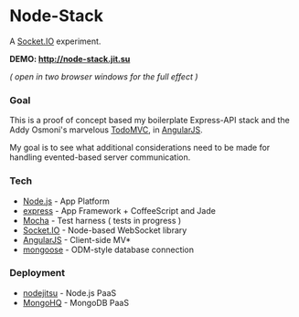 Node-Stack
==========

A [Socket.IO](http://socket.io) experiment.

**DEMO: http://node-stack.jit.su**

_( open in two browser windows for the full effect )_

### Goal
This is a proof of concept based my boilerplate Express-API stack and the Addy Osmoni's marvelous [TodoMVC](https://github.com/addyosmani/todomvc), in [AngularJS](http://angularjs.org).

My goal is to see what additional considerations need to be made for handling evented-based server communication.

### Tech
- [Node.js](http://nodejs.org/) - App Platform
- [express](http://expressjs.com/) - App Framework + CoffeeScript and Jade
- [Mocha](http://visionmedia.github.com/mocha/) - Test harness ( tests in progress )
- [Socket.IO](http://socket.io/) - Node-based WebSocket library
- [AngularJS](http://angularjs.org/) - Client-side MV*
- [mongoose](http://mongoosejs.com/) - ODM-style database connection

### Deployment
- [nodejitsu](https://www.nodejitsu.com/) - Node.js PaaS
- [MongoHQ](https://www.mongohq.com) - MongoDB PaaS
